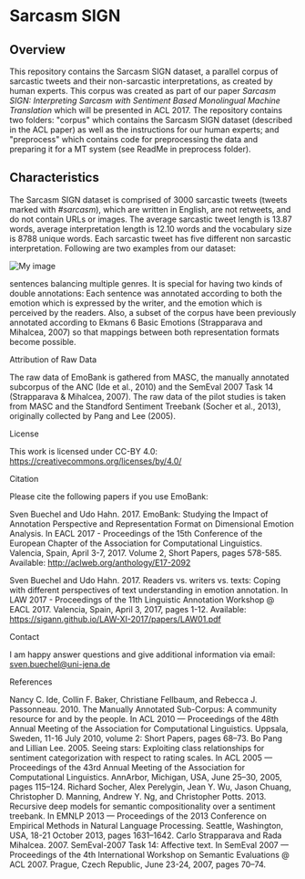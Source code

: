 # Sarcasm SIGN

## Overview

This repository contains the Sarcasm SIGN dataset, a parallel corpus of sarcastic tweets and their non-sarcastic interpretations, as created by human experts. This corpus was created as part of our paper *Sarcasm SIGN: Interpreting Sarcasm with Sentiment Based
Monolingual Machine Translation* which will be presented in ACL 2017. The repository contains two folders: "corpus" which contains the Sarcasm SIGN dataset (described in the ACL paper) as well as the instructions for our human experts; and "preprocess" which contains code for preprocessing the data and preparing it for a MT system (see ReadMe in preprocess folder).

## Characteristics

The Sarcasm SIGN dataset is comprised of 3000 sarcastic tweets (tweets marked with *#sarcasm*), which are written in English, are not retweets, and do not contain URLs or images. The average sarcastic tweet length is 13.87 words, average interpretation length is 12.10 words and the vocabulary size is 8788 unique words. Each sarcastic tweet has five different non sarcastic interpretation. Following are two examples from our dataset:

![My image](lotemp.github.com/sarcasmsigh/datasetExample.jpg)

sentences balancing multiple genres. It is special for having two kinds of double annotations: Each sentence was annotated according to both the emotion which is expressed by the writer, and the emotion which is perceived by the readers. Also, a subset of the corpus have been previously annotated according to Ekmans 6 Basic Emotions (Strapparava and Mihalcea, 2007) so that mappings between both representation formats become possible.

Attribution of Raw Data

The raw data of EmoBank is gathered from MASC, the manually annotated subcorpus of the ANC (Ide et al., 2010) and the SemEval 2007 Task 14 (Strapparava & Mihalcea, 2007). The raw data of the pilot studies is taken from MASC and the Standford Sentiment Treebank (Socher et al., 2013), originally collected by Pang and Lee (2005).

License

This work is licensed under CC-BY 4.0: https://creativecommons.org/licenses/by/4.0/

Citation

Please cite the following papers if you use EmoBank:

Sven Buechel and Udo Hahn. 2017. EmoBank: Studying the Impact of Annotation Perspective and Representation Format on Dimensional Emotion Analysis. In EACL 2017 - Proceedings of the 15th Conference of the European Chapter of the Association for Computational Linguistics. Valencia, Spain, April 3-7, 2017. Volume 2, Short Papers, pages 578-585. Available: http://aclweb.org/anthology/E17-2092

Sven Buechel and Udo Hahn. 2017. Readers vs. writers vs. texts: Coping with different perspectives of text understanding in emotion annotation. In LAW 2017 - Proceedings of the 11th Linguistic Annotation Workshop @ EACL 2017. Valencia, Spain, April 3, 2017, pages 1-12. Available: https://sigann.github.io/LAW-XI-2017/papers/LAW01.pdf

Contact

I am happy answer questions and give additional information via email: sven.buechel@uni-jena.de

References

Nancy C. Ide, Collin F. Baker, Christiane Fellbaum, and Rebecca J. Passonneau. 2010. The Manually Annotated Sub-Corpus: A community resource for and by the people. In ACL 2010 — Proceedings of the 48th Annual Meeting of the Association for Computational Linguistics. Uppsala, Sweden, 11-16 July 2010, volume 2: Short Papers, pages 68–73.
Bo Pang and Lillian Lee. 2005. Seeing stars: Exploiting class relationships for sentiment categorization with respect to rating scales. In ACL 2005 — Proceedings of the 43rd Annual Meeting of the Association for Computational Linguistics. AnnArbor, Michigan, USA, June 25–30, 2005, pages 115–124.
Richard Socher, Alex Perelygin, Jean Y. Wu, Jason Chuang, Christopher D. Manning, Andrew Y. Ng, and Christopher Potts. 2013. Recursive deep models for semantic compositionality over a sentiment treebank. In EMNLP 2013 — Proceedings of the 2013 Conference on Empirical Methods in Natural Language Processing. Seattle, Washington, USA, 18-21 October 2013, pages 1631–1642.
Carlo Strapparava and Rada Mihalcea. 2007. SemEval-2007 Task 14: Affective text. In SemEval 2007 — Proceedings of the 4th International Workshop on Semantic Evaluations @ ACL 2007. Prague, Czech Republic, June 23-24, 2007, pages 70–74.
